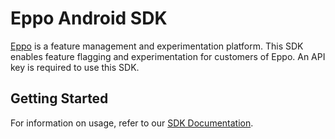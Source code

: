 # Eppo Android SDK

[Eppo](https://www.geteppo.com) is a feature management and experimentation platform. This SDK enables feature flagging and experimentation for customers of Eppo. An API key is required to use this SDK.



## Getting Started
For information on usage, refer to our [SDK Documentation](https://docs.geteppo.com/feature-flags/sdks/android).
